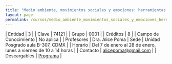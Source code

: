 ```yaml
---
title: "Medio ambiente, movimientos sociales y emociones: herramientas analíticas desde la sociología"
layout: page
permalink: /cursos/medio_ambiente_movimientos_sociales_y_emociones_herramientas_analiticas_desde_la_sociologia/
---
```




| Entidad | 3 |
| Clave | 74121 |
| Grupo | 0001 |
| Créditos | 8 |
| Campo de Conocimiento | No aplica |
| Profesores | Dra. Alice Poma
| Sede | Unidad Posgrado aula B-307, CDMX |
| Horario | Del 7 de enero al 28 de enero, lunes a viernes de 10 a 14 horas |
| Contacto | <alicepoma@gmail.com> |
| Descargables | [Programa](/assets/docs/cursos/medio_ambiente_movimientos_sociales_emociones.pdf) |


